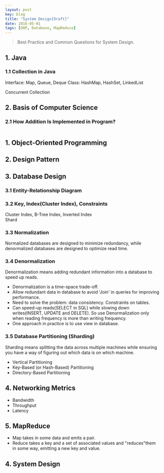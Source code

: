 ```yaml
---
layout: post
key: blog
title: "System Design[Draft]"
date: 2016-05-01
tags: [OOP, Database, MapReduce]
---
```


> Best Practice and Common Questions for System Design.

## 1. Java
### 1.1 Collection in Java
Interface: Map, Queue, Deque
Class: HashMap, HashSet, LinkedList

Concurrent Collection

## 2. Basis of Computer Science
### 2.1 How Addition Is Implemented in Program?
```java

```
## 1. Object-Oriented Programming

## 2. Design Pattern

## 3. Database Design
### 3.1 Entity-Relationship Diagram
### 3.2 Key, Index(Cluster Index), Constraints
Cluster Index, B-Tree Index, Inverted Index  
Shard

### 3.3 Normalization
Normalized databases are designed to minimize redundancy, while denormalized databases are designed
to optimize read time.
### 3.4 Denormalization
Denormalization means adding redundant information into a database to speed up reads.
* Denormalization is a time-space trade-off.
* Allow redundant data in database to avoid 'Join' in queries for improving performance.
* Need to solve the problem: data consistency. Constraints on tables.
* Can speed-up reads(SELECT in SQL) while slowing down writes(INSERT, UPDATE and DELETE). So use Denormalization only when reading frequency is more than writing frequency.
* One approach in practice is to use view in database.
### 3.5 Database Partitioning (Sharding)
Sharding means splitting the data across multiple machines while ensuring you have a way of figuring out
which data is on which machine.
* Vertical Partitioning
* Key-Based (or Hash-Based) Partitioning
* Directory-Based Partitioning

## 4. Networking Metrics
* Bandwidth
* Throughput
* Latency

## 5. MapReduce
* Map takes in some data and emits a <key J value> pair.
* Reduce takes a key and a set of associated values and "reduces"them in some way, emitting a new key and value.

## 4. System Design
